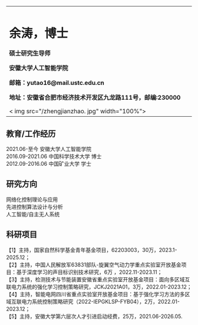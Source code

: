 <table border='0'>
	<tr>
   <td width="75%">
<h1>余涛，博士</h1>
<p><b>硕士研究生导师</b></p >
<p><b>安徽大学人工智能学院</b></p >
<p><b>邮箱：yutao16@mail.ustc.edu.cn</b></p>
<p><b>地址：安徽省合肥市经济技术开发区九龙路111号，邮编:230000</b></p>
</td›
‹td width="25%">
< img src="/zhengjianzhao. jpg" width="100%">
</td>
</tr>
</table>

教育/工作经历
 -
 2021.06-至今      安徽大学人工智能学院   
 2016.09-2021.06  中国科学技术大学  博士  
 2012.09-2016.06  中国矿业大学  学士

 研究方向
 --
 网络化控制理论与应用  
 先进控制算法设计与分析  
 人工智能/自主无人系统
 
 科研项目
 --
 【1】主持，国家自然科学基金青年基金项目，62203003，30万，2023.1-2025.12；     
 【2】主持，中国人民解放军63831部队-旋翼空气动力学重点实验室开放基金项目：基于深度学习的声目标识别技术研究，6万 ，2022.11-2023.11；   
 【3】主持，检测技术与节能装置安徽省重点实验室开放基金项目：面向多区域互联电力系统的强化学习控制策略研究，JCKJ2021A01，3万，2022.01-2023.12；   
 【4】主持，智能电网四川省重点实验室开放基金项目：基于强化学习方法的多区域互联电力系统控制策略研究（2022-IEPGKLSP-FYB04），2万，2022.01-2023.12；    
 【5】主持，安徽大学第六层次人才引进启动经费，25万，2021.06-2026.05.
